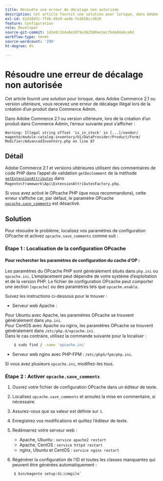 ```yaml
---
title: Résoudre une erreur de décalage non autorisée
description: Cet article fournit une solution pour lorsque, dans Adobe Commerce 2.1 ou version ultérieure, vous recevez une erreur de décalage illégal lors de la création d’un produit dans Commerce Admin.
exl-id: 62d16d3c-7f4b-45e9-ae4b-fe2b58cc3620
feature: Configuration
role: Developer
source-git-commit: 1d2e0c1b4a8e3d79a362500ee3ec7bde84a6ce0d
workflow-type: tm+mt
source-wordcount: '298'
ht-degree: 0%

---
```


# Résoudre une erreur de décalage non autorisée

Cet article fournit une solution pour lorsque, dans Adobe Commerce 2.1 ou version ultérieure, vous recevez une erreur de décalage illégal lors de la création d’un produit dans Commerce Admin.

Dans Adobe Commerce 2.1 ou version ultérieure, lors de la création d’un produit dans Commerce Admin, l’erreur suivante peut s’afficher :

```text
Warning: Illegal string offset 'is_in_stock' in [...]/vendor/
magento/module-catalog-inventory/Ui/DataProvider/Product/Form/
Modifier/AdvancedInventory.php on line 87
```

## Détail

Adobe Commerce 2.1 et versions ultérieures utilisent des commentaires de code PHP dans l’appel de validation `getDocComment` de la méthode [`getExtensionAttributes`](https://github.com/magento/magento2/blob/2.3/lib/internal/Magento/Framework/Api/ExtensionAttributesFactory.php#L64-L73) dans `Magento\Framework\Api\ExtensionAttributesFactory.php`.

Si vous avez activé le OPcache PHP (que nous recommandons), cette erreur s’affiche car, par défaut, le paramètre OPcache [`opcache.save_comments`](http://php.net/manual/en/opcache.configuration.php#ini.opcache.save_comments) est désactivé.

## Solution

Pour résoudre le problème, localisez vos paramètres de configuration OPcache et activez `opcache.save_comments` comme suit :

### Étape 1 : Localisation de la configuration OPcache

#### Pour rechercher les paramètres de configuration du cache d’OP :

Les paramètres du OPcache PHP sont généralement situés dans `php.ini` ou `opcache.ini`. L’emplacement peut dépendre de votre système d’exploitation et de la version PHP. Le fichier de configuration OPcache peut comporter une section `[opcache]` ou des paramètres tels que `opcache.enable`.

Suivez les instructions ci-dessous pour le trouver :

* Serveur web Apache :<br>

Pour Ubuntu avec Apache, les paramètres OPcache se trouvent généralement dans `php.ini`.<br>
Pour CentOS avec Apache ou nginx, les paramètres OPcache se trouvent généralement dans `/etc/php.d/opcache.ini`.<br>
Dans le cas contraire, utilisez la commande suivante pour la localiser :

```bash
    $ sudo find / -name 'opcache.ini'
```

* Serveur web nginx avec PHP-FPM : `/etc/php5/fpm/php.ini`.

Si vous avez plusieurs `opcache.ini`, modifiez-les tous.


### Étape 2 : Activer `opcache.save_comments`

1. Ouvrez votre fichier de configuration OPcache dans un éditeur de texte.
1. Localisez `opcache.save_comments` et annulez la mise en commentaire, si nécessaire.
1. Assurez-vous que sa valeur est définie sur `1`.
1. Enregistrez vos modifications et quittez l’éditeur de texte.
1. Redémarrez votre serveur web :

   * Apache, Ubuntu : `service apache2 restart`
   * Apache, CentOS : `service httpd restart`
   * nginx, Ubuntu et CentOS : `service nginx restart`

1. Régénérer la configuration de l’ID et toutes les classes manquantes qui peuvent être générées automatiquement :

```bash
    $ bin/magento setup:di:compile`
```
